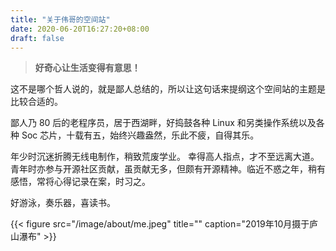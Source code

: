 ```yaml
---
title: "关于伟哥的空间站"
date: 2020-06-20T16:27:20+08:00
draft: false
---
```


> **好奇心让生活变得有意思！** 

这不是哪个哲人说的，就是鄙人总结的，所以让这句话来提纲这个空间站的主题是比较合适的。

鄙人乃 80 后的老程序员，居于西湖畔，好捣鼓各种 Linux 和另类操作系统以及各种 Soc 芯片，十载有五，始终兴趣盎然，乐此不疲，自得其乐。

年少时沉迷折腾无线电制作，稍致荒废学业。 幸得高人指点，才不至远离大道。 青年时亦参与开源社区贡献，虽贡献无多，但颇有开源精神。临近不惑之年，稍有感悟，常将心得记录在案，时习之。

好游泳，奏乐器，喜读书。 

{{< figure src="/image/about/me.jpeg" title="" caption="2019年10月摄于庐山瀑布" >}}
